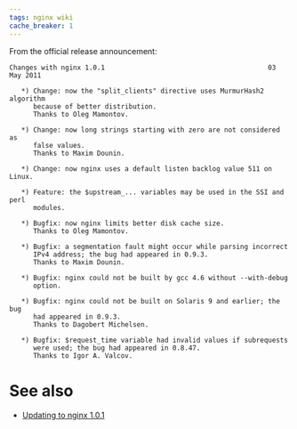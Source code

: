 ```yaml
---
tags: nginx wiki
cache_breaker: 1
---
```


From the official release announcement:

    Changes with nginx 1.0.1                                         03 May 2011

       *) Change: now the "split_clients" directive uses MurmurHash2 algorithm
          because of better distribution.
          Thanks to Oleg Mamontov.

       *) Change: now long strings starting with zero are not considered as
          false values.
          Thanks to Maxim Dounin.

       *) Change: now nginx uses a default listen backlog value 511 on Linux.

       *) Feature: the $upstream_... variables may be used in the SSI and perl
          modules.

       *) Bugfix: now nginx limits better disk cache size.
          Thanks to Oleg Mamontov.

       *) Bugfix: a segmentation fault might occur while parsing incorrect
          IPv4 address; the bug had appeared in 0.9.3.
          Thanks to Maxim Dounin.

       *) Bugfix: nginx could not be built by gcc 4.6 without --with-debug
          option.

       *) Bugfix: nginx could not be built on Solaris 9 and earlier; the bug
          had appeared in 0.9.3.
          Thanks to Dagobert Michelsen.

       *) Bugfix: $request_time variable had invalid values if subrequests
          were used; the bug had appeared in 0.8.47.
          Thanks to Igor A. Valcov.

# See also

-   [Updating to nginx 1.0.1](/wiki/Updating_to_nginx_1.0.1)

